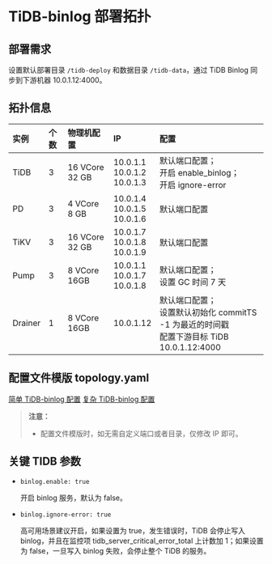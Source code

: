 # TiDB-binlog 部署拓扑

## 部署需求

设置默认部署目录 `/tidb-deploy` 和数据目录 `/tidb-data`，通过 TiDB Binlog 同步到下游机器 10.0.1.12:4000。


## 拓扑信息

| 实例 |个数| 物理机配置 | IP | 配置 |
| :-- | :-- | :-- | :-- | :-- |
|TiDB | 3 | 16 VCore 32 GB | 10.0.1.1 <br> 10.0.1.2 <br> 10.0.1.3 | 默认端口配置；<br>开启 enable_binlog； <br> 开启 ignore-error |
| PD | 3 | 4 VCore 8 GB | 10.0.1.4 <br> 10.0.1.5 <br> 10.0.1.6 | 默认端口配置 |
| TiKV | 3 | 16 VCore 32 GB | 10.0.1.7 <br> 10.0.1.8 <br> 10.0.1.9 | 默认端口配置 |
| Pump| 3 |8 VCore 16GB |10.0.1.1 <br> 10.0.1.7 <br> 10.0.1.8 | 默认端口配置； <br> 设置 GC 时间 7 天 |
| Drainer | 1 | 8 VCore 16GB | 10.0.1.12 | 默认端口配置；<br> 设置默认初始化 commitTS -1 为最近的时间戳 <br> 配置下游目标 TiDB 10.0.1.12:4000 |

## 配置文件模版 topology.yaml

[简单 TiDB-binlog 配置](/simple-tidb-binlog.yaml)
[复杂 TiDB-binlog 配置](/complex-tidb-binlog.yaml)

> **注意：**
>
> - 配置文件模版时，如无需自定义端口或者目录，仅修改 IP 即可。

## 关键 TIDB 参数

- `binlog.enable: true`

    开启 binlog 服务，默认为 false。

- `binlog.ignore-error: true`

    高可用场景建议开启，如果设置为 true，发生错误时，TiDB 会停止写入 binlog，并且在监控项 tidb_server_critical_error_total 上计数加 1；如果设置为 false，一旦写入 binlog 失败，会停止整个 TiDB 的服务。
